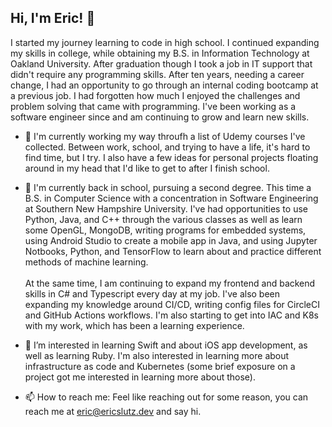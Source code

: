 ## Hi, I'm Eric! 👋

I started my journey learning to code in high school.  I continued expanding my skills in college, while obtaining my B.S. in Information Technology at Oakland University.  After graduation though I took a job in IT support that didn't require any programming skills. After ten years, needing a career change, I had an opportunity to go through an internal coding bootcamp at a previous job.  I had forgotten how much I enjoyed the challenges and problem solving that came with programming.  I've been working as a software engineer since and am continuing to grow and learn new skills.

- 🔭 I'm currently working my way throufh a list of Udemy courses I've collected.  Between work, school, and trying to have a life, it's hard to find time, but I try.  I also have a few ideas for personal projects floating around in my head that I'd like to get to after I finish school.

- 🌱 I'm currently back in school, pursuing a second degree.  This time a B.S. in Computer Science with a concentration in Software Engineering at Southern New Hampshire University.  I've had opportunities to use Python, Java, and C++ through the various classes as well as learn some OpenGL, MongoDB, writing programs for embedded systems, using Android Studio to create a mobile app in Java, and using Jupyter Notbooks, Python, and TensorFlow to learn about and practice different methods of machine learning.<br /><br />At the same time, I am continuing to expand my frontend and backend skills in C# and Typescript every day at my job.  I've also been expanding my knowledge around CI/CD, writing config files for CircleCI and GitHub Actions workflows.  I'm also starting to get into IAC and K8s with my work, which has been a learning experience.

- 👀 I’m interested in learning Swift and about iOS app development, as well as learning Ruby.  I'm also interested in learning more about infrastructure as code and Kubernetes (some brief exposure on a project got me interested in learning more about those).

- 📫 How to reach me: Feel like reaching out for some reason, you can reach me at [eric@ericslutz.dev](mailto:eric@ericslutz.dev) and say hi.
<!--
***

![Top Languages Card](https://github-readme-stats.vercel.app/api/top-langs/?username=eslutz&langs_count=8&layout=compact)-->
<!--https://github.com/anuraghazra/github-readme-stats-->
<!--
**eslutz/eslutz** is a ✨ _special_ ✨ repository because its `README.md` (this file) appears on your GitHub profile.

Here are some ideas to get you started:

- 🔭 I’m currently working on ...
- 🌱 I’m currently learning ...
- 👯 I’m looking to collaborate on ...
- 🤔 I’m looking for help with ...
- 💬 Ask me about ...
- 📫 How to reach me: ...
- 😄 Pronouns: ...
- ⚡ Fun fact: ...
-->
